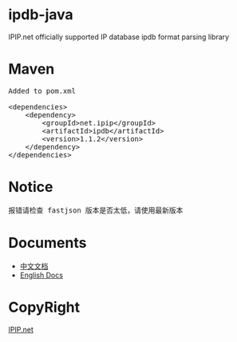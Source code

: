 # ipdb-java
IPIP.net officially supported IP database ipdb format parsing library

# Maven 
<pre>
Added to pom.xml

&lt;dependencies&gt;
    &lt;dependency>
        &lt;groupId>net.ipip&lt;/groupId&gt;
        &lt;artifactId>ipdb&lt;/artifactId&gt;
        &lt;version>1.1.2&lt;/version&gt;
    &lt;/dependency&gt;
&lt;/dependencies&gt;
</pre>

# Notice
<pre>
报错请检查 fastjson 版本是否太低，请使用最新版本
</pre>
# Documents
* [中文文档](https://github.com/ipipdotnet/ipdb-java/blob/master/README_zh.md)
* [English Docs](https://github.com/ipipdotnet/ipdb-java/blob/master/README_en.md)

# CopyRight
[IPIP.net](https://www.ipip.net)